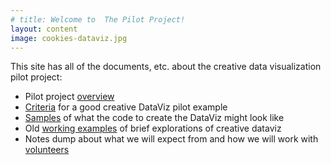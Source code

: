 ```yaml
---
# title: Welcome to  The Pilot Project!
layout: content
image: cookies-dataviz.jpg
---
```


This site has all of the documents, etc. about the creative data visualization pilot project:
- Pilot project [overview](pages/overview.html)
- [Criteria](pages/pilot-criteria.html) for a good creative DataViz pilot example
- [Samples](pages/code-examples.html) of what the code to create the DataViz might look like
- Old [working examples](pages/old-dataviz-examples.html) of brief explorations of creative dataviz
- Notes dump about what we will expect from and how we will work with [volunteers](pages/volunteers.html)

